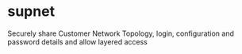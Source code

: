 supnet
======

Securely share Customer Network Topology, login, configuration and password details and allow layered access